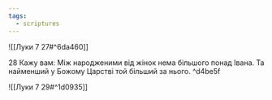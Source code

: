 ```yaml
---
tags:
  - scriptures
---
```


![[Луки 7 27#^6da460]]

28 Кажу вам: Між народженими від жінок нема більшого понад Івана. Та найменший у Божому Царстві той більший за нього. ^d4be5f

![[Луки 7 29#^1d0935]]